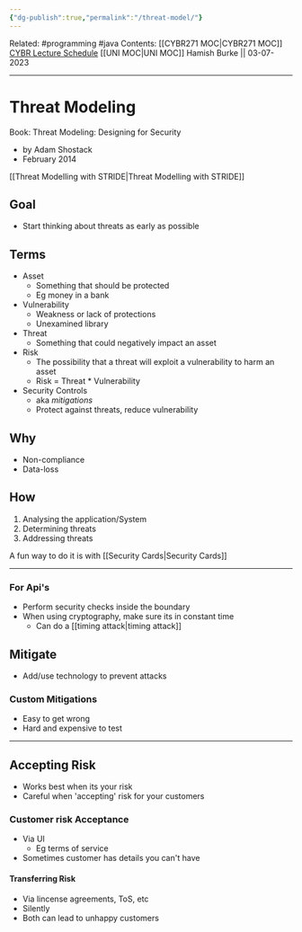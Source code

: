 ```yaml
---
{"dg-publish":true,"permalink":"/threat-model/"}
---
```


Related: #programming #java 
Contents: [[CYBR271 MOC\|CYBR271 MOC]]
[CYBR Lecture Schedule](https://ecs.wgtn.ac.nz/Courses/CYBR271_2023T2/LectureSchedule)
[[UNI MOC\|UNI MOC]]
Hamish Burke || 03-07-2023
***

# Threat Modeling

Book: Threat Modeling: Designing for Security
- by Adam Shostack
- February 2014

[[Threat Modelling with STRIDE\|Threat Modelling with STRIDE]]

## Goal

- Start thinking about threats as early as possible

## Terms

- Asset
	- Something that should be protected
	- Eg money in a bank
- Vulnerability
	- Weakness or lack of protections
	- Unexamined library
- Threat
	- Something that could negatively impact an asset
- Risk
	- The possibility that a threat will exploit a vulnerability to harm an asset
	- Risk = Threat * Vulnerability
 - Security Controls
	 - aka *mitigations*
	 - Protect against threats, reduce vulnerability

## Why

- Non-compliance
- Data-loss

## How

1. Analysing the application/System
2. Determining threats
3. Addressing threats

A fun way to do it is with [[Security Cards\|Security Cards]]




***

### For Api's

- Perform security checks inside the boundary
- When using cryptography, make sure its in constant time
	- Can do a [[timing attack\|timing attack]] 

## Mitigate

- Add/use technology to prevent attacks

### Custom Mitigations

- Easy to get wrong
- Hard and expensive to test

***

## Accepting Risk

- Works best when its your risk
- Careful when 'accepting' risk for your customers

### Customer risk Acceptance

- Via UI
	- Eg terms of service
- Sometimes customer has details you can't have 

#### Transferring Risk

- Via lincense agreements, ToS, etc
- Silently
- Both can lead to unhappy customers